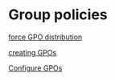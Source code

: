 # Group policies

[force GPO distribution](force%20GPO%20distribution.md)

[creating GPOs](creating%20GPOs.md)

[Configure GPOs](Configure%20GPOs/README.md)